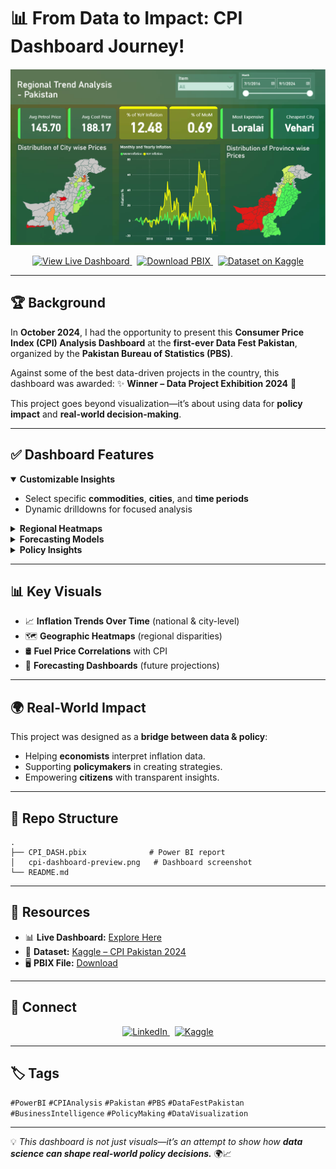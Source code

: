 # 📊 From Data to Impact: CPI Dashboard Journey!

<p align="center">
  <img src="cpi-dashboard-preview.png" alt="CPI Dashboard Preview" width="850">
</p>

<p align="center">
  <a href="https://syedzeerak.github.io/index.html" target="_blank">
    <img alt="View Live Dashboard" src="https://img.shields.io/badge/View%20Live%20Dashboard-FFD700?logo=powerbi&logoColor=white&labelColor=1a1a1a">
  </a>
  &nbsp;
  <a href="CPI_Dashboard.pbix" target="_blank">
    <img alt="Download PBIX" src="https://img.shields.io/badge/Download-.pbix-1a73e8?logo=microsoftpowerpoint&logoColor=white&labelColor=1a1a1a">
  </a>
  &nbsp;
  <a href="https://www.kaggle.com/datasets/zincly/pakistan-consumer-price-index-cpi-data-2016-24" target="_blank">
    <img alt="Dataset on Kaggle" src="https://img.shields.io/badge/View%20Dataset-Kaggle-20BEFF?logo=kaggle&logoColor=white&labelColor=1a1a1a">
  </a>
</p>

---

## 🏆 Background

In **October 2024**, I had the opportunity to present this **Consumer Price Index (CPI) Analysis Dashboard** at the **first-ever Data Fest Pakistan**, organized by the **Pakistan Bureau of Statistics (PBS)**.

Against some of the best data-driven projects in the country, this dashboard was awarded:
✨ **Winner – Data Project Exhibition 2024** 🎉

This project goes beyond visualization—it’s about using data for **policy impact** and **real-world decision-making**.

---

## ✅ Dashboard Features

<details open>
<summary><b>Customizable Insights</b></summary>

* Select specific **commodities**, **cities**, and **time periods**
* Dynamic drilldowns for focused analysis

</details>

<details>
<summary><b>Regional Heatmaps</b></summary>

* Visualize inflation trends across **Pakistan’s provinces & cities**
* Compare regional price disparities with clarity

</details>

<details>
<summary><b>Forecasting Models</b></summary>

* Predict **CPI and fuel price trends up to 2025**
* Leverages Power BI’s forecasting & analytics functions

</details>

<details>
<summary><b>Policy Insights</b></summary>

* Designed to support **data-driven policymaking**
* Helps decision-makers **understand inflation drivers** and regional disparities

</details>

---

## 📊 Key Visuals

* 📈 **Inflation Trends Over Time** (national & city-level)
* 🗺️ **Geographic Heatmaps** (regional disparities)
* 🛢️ **Fuel Price Correlations** with CPI
* 🔮 **Forecasting Dashboards** (future projections)

---

## 🌍 Real-World Impact

This project was designed as a **bridge between data & policy**:

* Helping **economists** interpret inflation data.
* Supporting **policymakers** in creating strategies.
* Empowering **citizens** with transparent insights.

---

## 🧱 Repo Structure

```
.
├── CPI_DASH.pbix              # Power BI report
│   cpi-dashboard-preview.png   # Dashboard screenshot
└── README.md
```

---

## 🔗 Resources

* 📊 **Live Dashboard:** [Explore Here](https://syedzeerak.github.io/index.html)
* 📂 **Dataset:** [Kaggle – CPI Pakistan 2024](https://www.kaggle.com/datasets/zincly/pakistan-consumer-price-index-cpi-data-2016-24)
* 🖥️ **PBIX File:** [Download](CPI_DASH.pbix)

---

## 📢 Connect

<p align="center">
  <a href="https://www.linkedin.com/in/syed_wajdan_zeerak" target="_blank">
    <img alt="LinkedIn" src="https://img.shields.io/badge/Connect-LinkedIn-0A66C2?logo=linkedin&logoColor=white">
  </a>
  &nbsp;
  <a href="https://www.kaggle.com/zincly" target="_blank">
    <img alt="Kaggle" src="https://img.shields.io/badge/Follow-Kaggle-20BEFF?logo=kaggle&logoColor=white">
  </a>
</p>

---

## 🏷️ Tags

`#PowerBI` `#CPIAnalysis` `#Pakistan` `#PBS` `#DataFestPakistan` `#BusinessIntelligence` `#PolicyMaking` `#DataVisualization`

---

💡 *This dashboard is not just visuals—it’s an attempt to show how **data science can shape real-world policy decisions.*** 🌍📈
